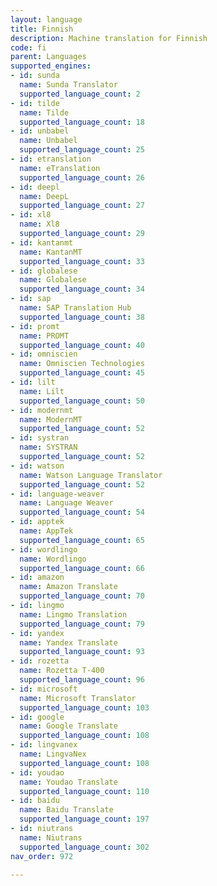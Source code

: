 ```yaml
---
layout: language
title: Finnish
description: Machine translation for Finnish
code: fi
parent: Languages
supported_engines:
- id: sunda
  name: Sunda Translator
  supported_language_count: 2
- id: tilde
  name: Tilde
  supported_language_count: 18
- id: unbabel
  name: Unbabel
  supported_language_count: 25
- id: etranslation
  name: eTranslation
  supported_language_count: 26
- id: deepl
  name: DeepL
  supported_language_count: 27
- id: xl8
  name: Xl8
  supported_language_count: 29
- id: kantanmt
  name: KantanMT
  supported_language_count: 33
- id: globalese
  name: Globalese
  supported_language_count: 34
- id: sap
  name: SAP Translation Hub
  supported_language_count: 38
- id: promt
  name: PROMT
  supported_language_count: 40
- id: omniscien
  name: Omniscien Technologies
  supported_language_count: 45
- id: lilt
  name: Lilt
  supported_language_count: 50
- id: modernmt
  name: ModernMT
  supported_language_count: 52
- id: systran
  name: SYSTRAN
  supported_language_count: 52
- id: watson
  name: Watson Language Translator
  supported_language_count: 52
- id: language-weaver
  name: Language Weaver
  supported_language_count: 54
- id: apptek
  name: AppTek
  supported_language_count: 65
- id: wordlingo
  name: Wordlingo
  supported_language_count: 66
- id: amazon
  name: Amazon Translate
  supported_language_count: 70
- id: lingmo
  name: Lingmo Translation
  supported_language_count: 79
- id: yandex
  name: Yandex Translate
  supported_language_count: 93
- id: rozetta
  name: Rozetta T-400
  supported_language_count: 96
- id: microsoft
  name: Microsoft Translator
  supported_language_count: 103
- id: google
  name: Google Translate
  supported_language_count: 108
- id: lingvanex
  name: LingvaNex
  supported_language_count: 108
- id: youdao
  name: Youdao Translate
  supported_language_count: 110
- id: baidu
  name: Baidu Translate
  supported_language_count: 197
- id: niutrans
  name: Niutrans
  supported_language_count: 302
nav_order: 972

---
```



